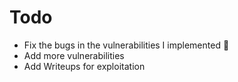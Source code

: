 # Todo

- Fix the bugs in the vulnerabilities I implemented 🧐
- Add more vulnerabilities
- Add Writeups for exploitation